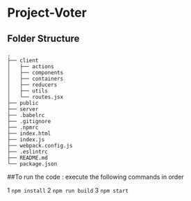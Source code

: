 # Project-Voter
## Folder Structure
```
.
├── client
│   ├── actions
│   ├── components
│   ├── containers
│   ├── reducers
│   ├── utils
│   └── routes.jsx      
├── public
├── server
├── .babelrc
├── .gitignore
├── .npmrc
├── index.html
├── index.js
├── webpack.config.js
├── .eslintrc
├── README.md
└── package.json
```

##To run the code : 
execute the following commands in order

1 ```npm install```
2 ```npm run build```
3 ```npm start```
